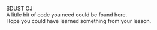 SDUST OJ  
A little bit of code you need could be found here.  
Hope you could have learned something from your lesson.
